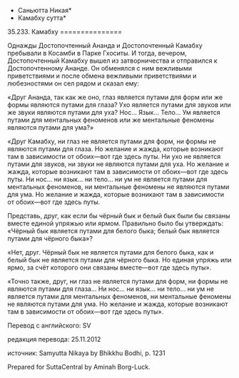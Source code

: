 * Саньютта Никая*
* Камабху сутта*

35\.233\. Камабху
\=\=\=\=\=\=\=\=\=\=\=\=\=\=\=

Однажды Достопочтенный Ананда и Достопочтенный Камабху пребывали в Косамби в Парке Гхоситы\. И тогда, вечером, Достопочтенный Камабху вышел из затворничества и отправился к Достопочтенному Ананде\. Он обменялся с ним вежливыми приветствиями и после обмена вежливыми приветствиями и любезностями он сел рядом и сказал ему:

«Друг Ананда, так как же оно, глаз является путами для форм или же формы являются путами для глаза? Ухо является путами для звуков или же звуки являются путами для уха? Нос… Язык… Тело… Ум является путами для ментальных феноменов или же ментальные феномены являются путами для ума?»

«Друг Камабху, ни глаз не является путами для форм, ни формы не являются путами для глаза\. Но желание и жажда, которые возникают там в зависимости от обоих—вот где здесь путы\. Ни ухо не является путами для звуков, ни звуки не являются путами для уха\. Но желание и жажда, которые возникают там в зависимости от обоих—вот где здесь путы\. Ни нос… ни язык… ни тело… ни ум не является путами для ментальных феноменов, ни ментальные феномены не являются путами для ума\. Но желание и жажда, которые возникают там в зависимости от обоих—вот где здесь путы\.

Представь, друг, как если бы чёрный бык и белый бык были бы связаны вместе единой упряжью или ярмом\. Правильно было бы утверждать: «Чёрный бык является путами для белого быка; белый бык является путами для чёрного быка»?

«Нет, друг\. Чёрный бык не является путами для белого быка, как и белый бык не является путами для чёрного быка\. Но единая упряжь или ярмо, за счёт которого они связаны вместе—вот где здесь путы»\.

«Точно также, друг, ни глаз не является путами для форм, ни формы не являются путами для глаза… Ни нос… ни язык… ни тело… ни ум не является путами для ментальных феноменов, ни ментальные феномены не являются путами для ума\. Но желание и жажда, которые возникают там в зависимости от обоих—вот где здесь путы»\.

Перевод с английского: SV

редакция перевода: 25\.11\.2012

источник: Samyutta Nikaya by Bhikkhu Bodhi, p\. 1231

Prepared for SuttaCentral by Aminah Borg\-Luck\.